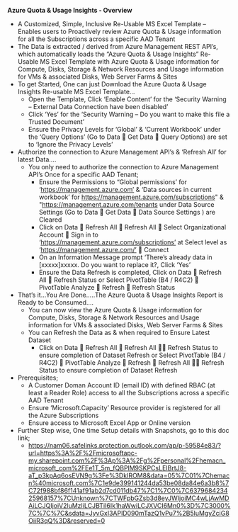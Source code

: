 **Azure Quota & Usage Insights - Overview**

* A Customized, Simple, Inclusive Re-Usable MS Excel Template – Enables users to Proactively review Azure Quota & Usage information for all the Subscriptions across a specific AAD Tenant
* The Data is extracted / derived from Azure Management REST API’s, which automatically loads the “Azure Quota & Usage Insights” Re-Usable MS Excel Template with Azure Quota & Usage information for Compute, Disks, Storage & Network Resources and Usage information for VMs & associated Disks, Web Server Farms & Sites
* To get Started, One can just Download the Azure Quota & Usage Insights Re-usable MS Excel Template…
  * Open the Template, Click ‘Enable Content’ for the ‘Security Warning – External Data Connection have been disabled’
  * Click ‘Yes’ for the ‘Security Warning – Do you want to make this file a Trusted Document’
  * Ensure the Privacy Levels for ‘Global’ & ‘Current Workbook’ under the ‘Query Options’ (Go to Data  Get Data  Query Options) are set to ‘Ignore the Privacy Levels’ 
* Authorize the connection to Azure Management API’s & ‘Refresh All’ for latest Data….
  * You only need to authorize the connection to Azure Management API’s Once for a specific AAD Tenant;
    * Ensure the Permissions to “Global permissions’ for ‘https://management.azure.com’ & ‘Data sources in current workbook’ for https://management.azure.com/subscriptions" & "https://management.azure.com/tenants under Data Source Settings (Go to Data  Get Data  Data Source Settings ) are Cleared
    * Click on Data  Refresh All  Refresh All  Select Organizational Account  Sign in to ‘https://management.azure.com/subscriptions’ at Select level as ‘https://management.azure.com/’  Connect
    * On an Information Message prompt ‘There’s already data in [xxxxx]xxxxx. Do you want to replace it?, Click ‘Yes’ 
    * Ensure the Data Refresh is completed, Click on Data  Refresh All  Refresh Status or Select PivotTable (B4 / R4C2)  PivotTable Analyze  Refresh  Refresh Status
* That’s it…You Are Done…..The Azure Quota & Usage Insights Report is Ready to be Consumed….
  * You can now view the Azure Quota & Usage information for Compute, Disks, Storage & Network Resources and Usage information for VMs & associated Disks, Web Server Farms & Sites
  * You can Refresh the Data as & when required to Ensure Latest Dataset
    * Click on Data  Refresh All  Refresh All  Refresh Status to ensure completion of Dataset Refresh or Select PivotTable (B4 / R4C2)  PivotTable Analyze  Refresh  Refresh All  Refresh Status to ensure completion of Dataset Refresh
* Prerequisites;
  * A Customer Doman Account ID (email ID) with defined RBAC (at least a Reader Role) access to all the Subscriptions across a specific AAD Tenant
  * Ensure ‘Microsoft.Capacity’ Resource provider is registered for all the Azure Subscriptions
  * Ensure access to Microsoft Excel App or Online version
* Further Step wise, One time Setup details with Snapshots, go to this doc link;
  * https://nam06.safelinks.protection.outlook.com/ap/p-59584e83/?url=https%3A%2F%2Fmicrosoftapc-my.sharepoint.com%2F%3Ap%3A%2Fg%2Fpersonal%2Fhemacn_microsoft_com%2FEe1T_5m_fQBPlM9SKPCsLEIBrtJ8-aT_p3kpAq6osEVN9g%3Fe%3DkIROM8&data=05%7C01%7Chemacn%40microsoft.com%7C1e9de399141244da53be08da84e6a3b8%7C72f988bf86f141af91ab2d7cd011db47%7C1%7C0%7C637968423425968157%7CUnknown%7CTWFpbGZsb3d8eyJWIjoiMC4wLjAwMDAiLCJQIjoiV2luMzIiLCJBTiI6Ik1haWwiLCJXVCI6Mn0%3D%7C3000%7C%7C%7C&sdata=JyvGxI3APlD090mTazQ1vPu7%2B5luMgyZciG8OiiR3qQ%3D&reserved=0

  




